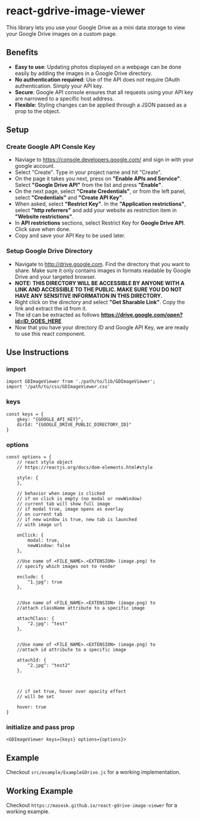 # react-gdrive-image-viewer

This library lets you use your Google Drive as a mini data storage to view your Google Drive images on a custom page.

## Benefits
* **Easy to use**: Updating photos displayed on a webpage can be done easily by adding the images in a Google Drive directory.
* **No authentication required**: Use of the API does not require OAuth authentication. Simply your API key.
* **Secure**: Google API console ensures that all requests using your API key are narrowed to a specific host address.
* **Flexible**: Styling changes can be applied through a JSON passed as a prop to the object.

## Setup

### Create Google API Consle Key

* Naviage to https://console.developers.google.com/ and sign in with your google account.
* Select "Create". Type in your project name and hit "Create".
* On the page it takes you next, press on **"Enable APIs and Service"**. Select **"Google Drive API"** from the list and press **"Enable"**.
* On the next page, select **"Create Credentials"**, or from the left panel, select **"Credentials"** and **"Create API Key"**. 
* When asked, select **"Restrict Key"**. In the **"Application restrictions"**, select **"http referrers"**  and add your website as restriction item in **"Website restrictions"**.
* In **API restrictions** sections, select Restrict Key for **Google Drive API**. Click save when done.
* Copy and save your API Key to be used later.

### Setup Google Drive Directory

* Navigate to http://drive.google.com. Find the directory that you want to share. Make sure it only contains images in formats readable by Google Drive and your targeted browser.
* **NOTE: THIS DIRECTORY WILL BE ACCESSIBLE BY ANYONE WITH A LINK AND ACCESSIBLE TO THE PUBLIC. MAKE SURE YOU DO NOT HAVE ANY SENSITIVE INFORMATION IN THIS DIRECTORY.**
* Right click on the directory and select **"Get Sharable Link"**. Copy the link and extract the id from it.
* The id can be extracted as follows **https://drive.google.com/open?id=ID_GOES_HERE**
* Now that you have your directory ID and Google API Key, we are ready to use this react component.

## Use Instructions

### import

```
import GDImageViewer from './path/to/lib/GDImageViewer';
import '/path/to/css/GDImageViewer.css'
```
### keys
```
const keys = {
    gkey: "{GOOGLE_API_KEY}",
    dirId: "{GOOGLE_DRIVE_PUBLIC_DIRECTORY_ID}"
}
```

### options
```
const options = {
    // react style object
    // https://reactjs.org/docs/dom-elements.html#style

    style: {
    },

    // behavior when image is clicked
    // if on click is empty (no modal or newWindow)
    // current tab will show full image
    // if modal true, image opens as overlay
    // on current tab
    // if new window is true, new tab is launched
    // with image url

    onClick: {
        modal: true,
        newWindow: false
    },
    
    //Use name of <FILE_NAME>.<EXTENSION> (image.png) to 
    // specify which images not to render

    exclude: {
        "1.jpg": true
    },


    //Use name of <FILE_NAME>.<EXTENSION> (image.png) to
    //attach className attribute to a specific image

    attachClass: {
        "2.jpg": "test"
    },


    //Use name of <FILE_NAME>.<EXTENSION> (image.png) to
    //attach id attribute to a specific image

    attachId: {
        "2.jpg": "test2"
    },



    // if set true, hover over opacity effect
    // will be set

    hover: true
}

```

### initialize and pass prop
```
<GDImageViewer keys={keys} options={options}>
```

## Example
Checkout `src/example/ExampleGDrive.js` for a working implementation.

## Working Example
Checkout `https://masesk.github.io/react-gdrive-image-viewer` for a working example.